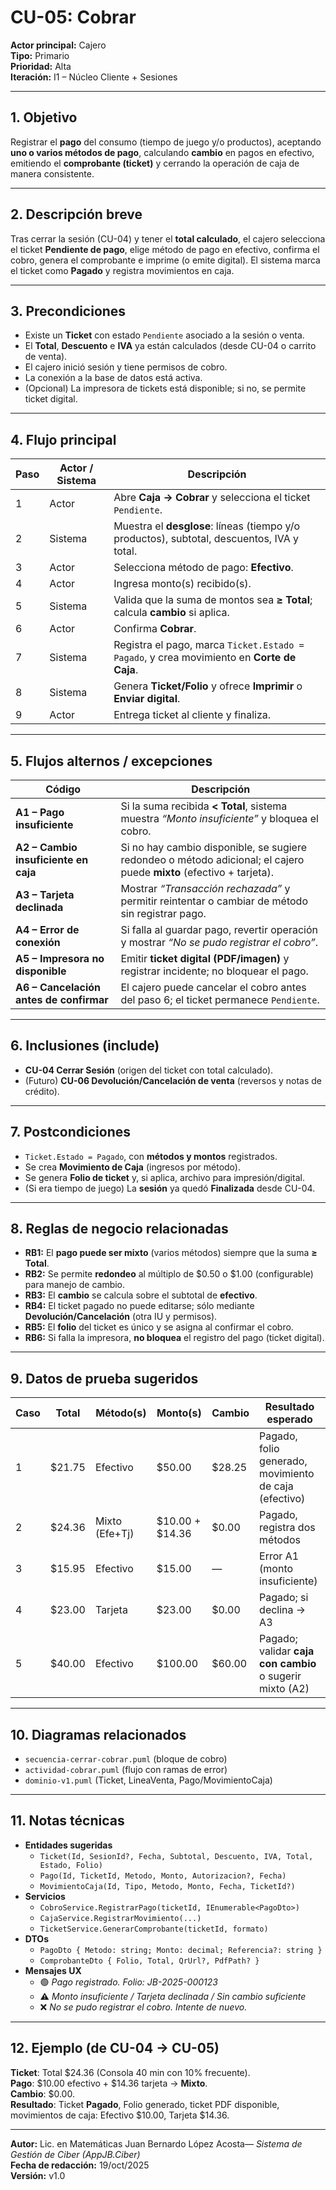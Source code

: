 
# CU-05: Cobrar

**Actor principal:** Cajero  
**Tipo:** Primario  
**Prioridad:** Alta  
**Iteración:** I1 – Núcleo Cliente + Sesiones  

---

## 1. Objetivo
Registrar el **pago** del consumo (tiempo de juego y/o productos), aceptando **uno o varios métodos de pago**, calculando **cambio** en pagos en efectivo, emitiendo el **comprobante (ticket)** y cerrando la operación de caja de manera consistente.

---

## 2. Descripción breve
Tras cerrar la sesión (CU-04) y tener el **total calculado**, el cajero selecciona el ticket **Pendiente de pago**, elige método de pago en efectivo, confirma el cobro, genera el comprobante e imprime (o emite digital). El sistema marca el ticket como **Pagado** y registra movimientos en caja.

---

## 3. Precondiciones
- Existe un **Ticket** con estado `Pendiente` asociado a la sesión o venta.  
- El **Total**, **Descuento** e **IVA** ya están calculados (desde CU-04 o carrito de venta).  
- El cajero inició sesión y tiene permisos de cobro.  
- La conexión a la base de datos está activa.  
- (Opcional) La impresora de tickets está disponible; si no, se permite ticket digital.

---

## 4. Flujo principal

| Paso | Actor / Sistema | Descripción |
|------|------------------|-------------|
| 1 | Actor | Abre **Caja → Cobrar** y selecciona el ticket `Pendiente`. |
| 2 | Sistema | Muestra el **desglose**: líneas (tiempo y/o productos), subtotal, descuentos, IVA y total. |
| 3 | Actor | Selecciona método de pago: **Efectivo**. |
| 4 | Actor | Ingresa monto(s) recibido(s). |
| 5 | Sistema | Valida que la suma de montos sea **≥ Total**; calcula **cambio** si aplica. |
| 6 | Actor | Confirma **Cobrar**. |
| 7 | Sistema | Registra el pago, marca `Ticket.Estado = Pagado`, y crea movimiento en **Corte de Caja**. |
| 8 | Sistema | Genera **Ticket/Folio** y ofrece **Imprimir** o **Enviar digital**. |
| 9 | Actor | Entrega ticket al cliente y finaliza. |

---

## 5. Flujos alternos / excepciones

| Código | Descripción |
|-------|-------------|
| **A1 – Pago insuficiente** | Si la suma recibida **< Total**, sistema muestra *“Monto insuficiente”* y bloquea el cobro. |
| **A2 – Cambio insuficiente en caja** | Si no hay cambio disponible, se sugiere redondeo o método adicional; el cajero puede **mixto** (efectivo + tarjeta). |
| **A3 – Tarjeta declinada** | Mostrar *“Transacción rechazada”* y permitir reintentar o cambiar de método sin registrar pago. |
| **A4 – Error de conexión** | Si falla al guardar pago, revertir operación y mostrar *“No se pudo registrar el cobro”*. |
| **A5 – Impresora no disponible** | Emitir **ticket digital (PDF/imagen)** y registrar incidente; no bloquear el pago. |
| **A6 – Cancelación antes de confirmar** | El cajero puede cancelar el cobro antes del paso 6; el ticket permanece `Pendiente`. |

---

## 6. Inclusiones (include)
- **CU-04 Cerrar Sesión** (origen del ticket con total calculado).  
- (Futuro) **CU-06 Devolución/Cancelación de venta** (reversos y notas de crédito).

---

## 7. Postcondiciones
- `Ticket.Estado = Pagado`, con **métodos y montos** registrados.  
- Se crea **Movimiento de Caja** (ingresos por método).  
- Se genera **Folio de ticket** y, si aplica, archivo para impresión/digital.  
- (Si era tiempo de juego) La **sesión** ya quedó **Finalizada** desde CU-04.

---

## 8. Reglas de negocio relacionadas
- **RB1:** El **pago puede ser mixto** (varios métodos) siempre que la suma **≥ Total**.  
- **RB2:** Se permite **redondeo** al múltiplo de $0.50 o $1.00 (configurable) para manejo de cambio.  
- **RB3:** El **cambio** se calcula sobre el subtotal de **efectivo**.  
- **RB4:** El ticket pagado no puede editarse; sólo mediante **Devolución/Cancelación** (otra IU y permisos).  
- **RB5:** El **folio** del ticket es único y se asigna al confirmar el cobro.  
- **RB6:** Si falla la impresora, **no bloquea** el registro del pago (ticket digital).

---

## 9. Datos de prueba sugeridos

| Caso | Total | Método(s) | Monto(s) | Cambio | Resultado esperado |
|------|-------|-----------|----------|--------|--------------------|
| 1 | $21.75 | Efectivo | $50.00 | $28.25 | Pagado, folio generado, movimiento de caja (efectivo) |
| 2 | $24.36 | Mixto (Efe+Tj) | $10.00 + $14.36 | $0.00 | Pagado, registra dos métodos |
| 3 | $15.95 | Efectivo | $15.00 | — | Error A1 (monto insuficiente) |
| 4 | $23.00 | Tarjeta | $23.00 | $0.00 | Pagado; si declina → A3 |
| 5 | $40.00 | Efectivo | $100.00 | $60.00 | Pagado; validar **caja con cambio** o sugerir mixto (A2) |

---

## 10. Diagramas relacionados
- `secuencia-cerrar-cobrar.puml` (bloque de cobro)  
- `actividad-cobrar.puml` (flujo con ramas de error)  
- `dominio-v1.puml` (Ticket, LineaVenta, Pago/MovimientoCaja)

---

## 11. Notas técnicas
- **Entidades sugeridas**  
  - `Ticket(Id, SesionId?, Fecha, Subtotal, Descuento, IVA, Total, Estado, Folio)`  
  - `Pago(Id, TicketId, Metodo, Monto, Autorizacion?, Fecha)`  
  - `MovimientoCaja(Id, Tipo, Metodo, Monto, Fecha, TicketId?)`  
- **Servicios**  
  - `CobroService.RegistrarPago(ticketId, IEnumerable<PagoDto>)`  
  - `CajaService.RegistrarMovimiento(...)`  
  - `TicketService.GenerarComprobante(ticketId, formato)`  
- **DTOs**  
  - `PagoDto { Metodo: string; Monto: decimal; Referencia?: string }`  
  - `ComprobanteDto { Folio, Total, QrUrl?, PdfPath? }`  
- **Mensajes UX**  
  - 🟢 *Pago registrado. Folio: JB-2025-000123*  
  - ⚠️ *Monto insuficiente / Tarjeta declinada / Sin cambio suficiente*  
  - ❌ *No se pudo registrar el cobro. Intente de nuevo.*

---

## 12. Ejemplo (de CU-04 → CU-05)
**Ticket**: Total $24.36 (Consola 40 min con 10% frecuente).  
**Pago**: $10.00 efectivo + $14.36 tarjeta → **Mixto**.  
**Cambio**: $0.00.  
**Resultado**: Ticket **Pagado**, Folio generado, ticket PDF disponible, movimientos de caja: Efectivo $10.00, Tarjeta $14.36.

---

**Autor:** Lic. en Matemáticas Juan Bernardo López Acosta— *Sistema de Gestión de Ciber (AppJB.Ciber)*  
**Fecha de redacción:** 19/oct/2025  
**Versión:** v1.0
